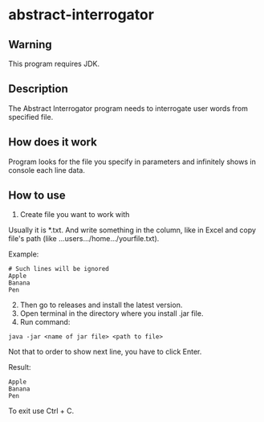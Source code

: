 # abstract-interrogator

## Warning
This program requires JDK.

## Description
The Abstract Interrogator program needs to interrogate user
words from specified file.

## How does it work
Program looks for the file you specify in parameters
and infinitely shows in console each line data.

## How to use
1. Create file you want to work with

Usually it is *.txt. And write something in the column, like
in Excel and copy file's path (like ...users.../home.../yourfile.txt).

Example:
```
# Such lines will be ignored
Apple
Banana
Pen
```

2. Then go to releases and install the latest version.
3. Open terminal in the directory where you install .jar file.
4. Run command:
```
java -jar <name of jar file> <path to file>
```

Not that to order to show next line, you have to click Enter.

Result:
```
Apple
Banana
Pen
```
To exit use Ctrl + C.